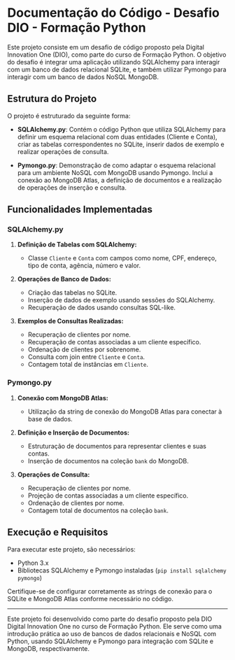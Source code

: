 # Documentação do Código - Desafio DIO - Formação Python

Este projeto consiste em um desafio de código proposto pela Digital Innovation One (DIO), como parte do curso de Formação Python. O objetivo do desafio é integrar uma aplicação utilizando SQLAlchemy para interagir com um banco de dados relacional SQLite, e também utilizar Pymongo para interagir com um banco de dados NoSQL MongoDB.

## Estrutura do Projeto

O projeto é estruturado da seguinte forma:

- **SQLAlchemy.py**: Contém o código Python que utiliza SQLAlchemy para definir um esquema relacional com duas entidades (Cliente e Conta), criar as tabelas correspondentes no SQLite, inserir dados de exemplo e realizar operações de consulta.

- **Pymongo.py**: Demonstração de como adaptar o esquema relacional para um ambiente NoSQL com MongoDB usando Pymongo. Inclui a conexão ao MongoDB Atlas, a definição de documentos e a realização de operações de inserção e consulta.

## Funcionalidades Implementadas

### SQLAlchemy.py

1. **Definição de Tabelas com SQLAlchemy:**
   - Classe `Cliente` e `Conta` com campos como nome, CPF, endereço, tipo de conta, agência, número e valor.

2. **Operações de Banco de Dados:**
   - Criação das tabelas no SQLite.
   - Inserção de dados de exemplo usando sessões do SQLAlchemy.
   - Recuperação de dados usando consultas SQL-like.

3. **Exemplos de Consultas Realizadas:**
   - Recuperação de clientes por nome.
   - Recuperação de contas associadas a um cliente específico.
   - Ordenação de clientes por sobrenome.
   - Consulta com join entre `Cliente` e `Conta`.
   - Contagem total de instâncias em `Cliente`.

### Pymongo.py

1. **Conexão com MongoDB Atlas:**
   - Utilização da string de conexão do MongoDB Atlas para conectar à base de dados.

2. **Definição e Inserção de Documentos:**
   - Estruturação de documentos para representar clientes e suas contas.
   - Inserção de documentos na coleção `bank` do MongoDB.

3. **Operações de Consulta:**
   - Recuperação de clientes por nome.
   - Projeção de contas associadas a um cliente específico.
   - Ordenação de clientes por nome.
   - Contagem total de documentos na coleção `bank`.

## Execução e Requisitos

Para executar este projeto, são necessários:

- Python 3.x
- Bibliotecas SQLAlchemy e Pymongo instaladas (`pip install sqlalchemy pymongo`)

Certifique-se de configurar corretamente as strings de conexão para o SQLite e MongoDB Atlas conforme necessário no código.

---

Este projeto foi desenvolvido como parte do desafio proposto pela DIO Digital Innovation One no curso de Formação Python. Ele serve como uma introdução prática ao uso de bancos de dados relacionais e NoSQL com Python, usando SQLAlchemy e Pymongo para integração com SQLite e MongoDB, respectivamente.
